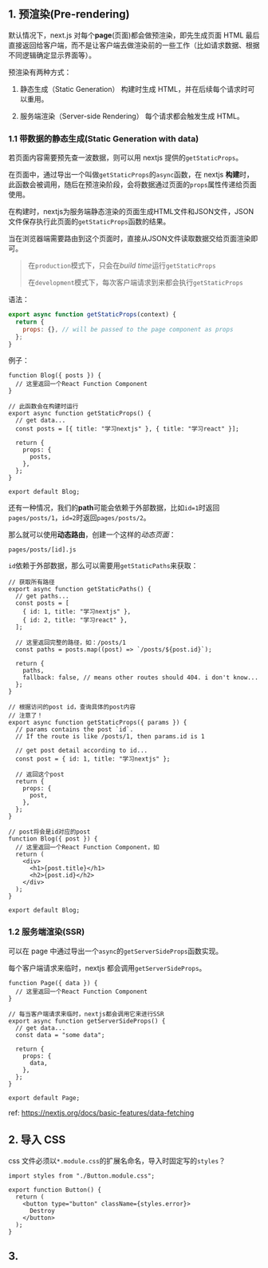 ## 1. 预渲染(Pre-rendering)

默认情况下，next.js 对每个**page**(页面)都会做预渲染，即先生成页面 HTML 最后直接返回给客户端，而不是让客户端去做渲染前的一些工作（比如请求数据、根据不同逻辑确定显示界面等）。

预渲染有两种方式：

1. 静态生成（Static Generation）
   构建时生成 HTML，并在后续每个请求时可以重用。

2. 服务端渲染（Server-side Rendering）
   每个请求都会触发生成 HTML。

### 1.1 带数据的静态生成(Static Generation with data)

若页面内容需要预先查一波数据，则可以用 nextjs 提供的`getStaticProps`。

在页面中，通过导出一个叫做`getStaticProps`的`async`函数，在 nextjs **构建**时，此函数会被调用，随后在预渲染阶段，会将数据通过页面的`props`属性传递给页面使用。

在构建时，nextjs为服务端静态渲染的页面生成HTML文件和JSON文件，JSON文件保存执行此页面的`getStaticProps`函数的结果。

当在浏览器端需要路由到这个页面时，直接从JSON文件读取数据交给页面渲染即可。

> 在`production`模式下，只会在*build time*运行`getStaticProps`
>
> 在`development`模式下，每次客户端请求到来都会执行`getStaticProps`

语法：

```js
export async function getStaticProps(context) {
  return {
    props: {}, // will be passed to the page component as props
  };
}
```

例子：

```tsx
function Blog({ posts }) {
  // 这里返回一个React Function Component
}

// 此函数会在构建时运行
export async function getStaticProps() {
  // get data...
  const posts = [{ title: "学习nextjs" }, { title: "学习react" }];

  return {
    props: {
      posts,
    },
  };
}

export default Blog;
```

还有一种情况，我们的**path**可能会依赖于外部数据，比如`id=1`时返回`pages/posts/1`，`id=2`时返回`pages/posts/2`。

那么就可以使用**动态路由**，创建一个这样的*动态页面*：

    pages/posts/[id].js

`id`依赖于外部数据，那么可以需要用`getStaticPaths`来获取：

```tsx
// 获取所有路径
export async function getStaticPaths() {
  // get paths...
  const posts = [
    { id: 1, title: "学习nextjs" },
    { id: 2, title: "学习react" },
  ];

  // 这里返回完整的路径，如：/posts/1
  const paths = posts.map((post) => `/posts/${post.id}`);

  return {
    paths,
    fallback: false, // means other routes should 404. i don't know...
  };
}

// 根据访问的post id，查询具体的post内容
// 注意了！
export async function getStaticProps({ params }) {
  // params contains the post `id`.
  // If the route is like /posts/1, then params.id is 1

  // get post detail according to id...
  const post = { id: 1, title: "学习nextjs" };

  // 返回这个post
  return {
    props: {
      post,
    },
  };
}

// post将会是id对应的post
function Blog({ post }) {
  // 这里返回一个React Function Component，如
  return (
    <div>
      <h1>{post.title}</h1>
      <h2>{post.id}</h2>
    </div>
  );
}

export default Blog;
```

### 1.2 服务端渲染(SSR)

可以在 page 中通过导出一个`async`的`getServerSideProps`函数实现。

每个客户端请求来临时，nextjs 都会调用`getServerSideProps`。

```tsx
function Page({ data }) {
  // 这里返回一个React Function Component
}

// 每当客户端请求来临时，nextjs都会调用它来进行SSR
export async function getServerSideProps() {
  // get data...
  const data = "some data";

  return {
    props: {
      data,
    },
  };
}

export default Page;
```

ref: https://nextjs.org/docs/basic-features/data-fetching

## 2. 导入 CSS

css 文件必须以`*.module.css`的扩展名命名，导入时固定写的`styles`？

```tsx
import styles from "./Button.module.css";

export function Button() {
  return (
    <button type="button" className={styles.error}>
      Destroy
    </button>
  );
}
```

## 3.
